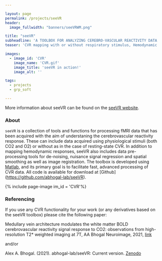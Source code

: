 ```yaml
---

layout: page
permalink: /projects/seeVR
header:
  image_fullwidth: "banners/seeVRWM.png"

title: "seeVR"
subheadline: 'A TOOLBOX FOR ANALYZING CEREBRO-VASCULAR REACTIVITY DATA'
teaser: 'CVR mapping with or without respiratory stimulus, Hemodynamic lag'

images:
  - image_id: 'CVR'
    image_name: 'CVR.gif'
    image_title: 'seeVR in action!'
    image_alt: ''  

tags: 
  - projects
  - grp_soft

---
```


More information about seeVR can be found on the [seeVR website](https://www.seeVR.nl/). 

### About

`seeVR` is a collection of tools and functions for processing
fMRI data that has been acquired with the aim of understaning the cerebrovascular reactivity response.
These can include data acquired using physiological stimuli (both CO2 and O2) or without as in the 
case of resting-state CVR. In addition to mapping hemodynamic responses, seeVR also includes data
pre-processing tools for de-noising, nuisance signal regression and spatial smoothing as well as 
image registration. The toolbox is developed using [Matlab](https://nl.mathworks.com/products/matlab.html), and 
its primary goal is to facilitate fast, advanced processing of CVR data. All code is available for download
at [Github] (https://github.com/abhogal-lab/seeVR).

{% include page-image im_id = 'CVR'%}


### Referencing

If you use any CVR functionality for your work (or any derivatives based on the seeVR toolbox) please cite 
the following paper:

Medullary vein architecture modulates the white matter BOLD cerebrovascular reactivity signal 
response to CO2: observations from high-resolution T2* weighted imaging at 7T, AA Bhogal
Neuroimage, 2021, [link](https://doi.org/10.1016/j.neuroimage.2021.118771)

and/or

Alex A. Bhogal. (2021). abhogal-lab/seeVR: Current version. [Zenodo](https://doi.org/10.5281/zenodo.5283595)




